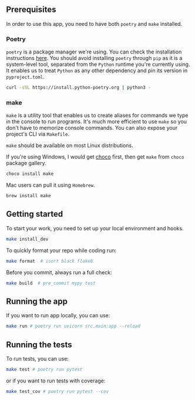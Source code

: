 ## Prerequisites

In order to use this app, you need to have both `poetry` and `make` installed.

### Poetry

`poetry` is a package manager we're using. You can check the installation instructions [here](https://python-poetry.org/docs/#installing-with-the-official-installer). You should avoid installing `poetry` through `pip` as it is a system-level tool, separated from the `Python` runtime you're currently using. It enables us to treat `Python` as any other dependency and pin its version in `pyproject.toml`.

```sh
curl -sSL https://install.python-poetry.org | python3 -
```

### make

`make` is a utility tool that enables us to create aliases for commands we type in the console to run programs. It's much more efficient to use `make` so you don't have to memorize console commands. You can also expose your project's CLI via `Makefile`.

`make` should be available on most Linux distributions.

If you're using Windows, I would get [choco](https://chocolatey.org/install) first, then get `make` from `choco` package gallery.

```sh
choco install make
```

Mac users can pull it using `Homebrew`.

```sh
brew install make
```

## Getting started

To start your work, you need to set up your local environment and hooks.

```sh
make install_dev
```

To quickly format your repo while coding run:

```sh
make format  # isort black flake8
```

Before you commit, always run a full check:

```sh
make build  # pre_commit mypy test
```

## Running the app

If you want to run app locally, you can use:

```sh
make run # poetry run uvicorn src.main:app --reload
```

## Running the tests
To run tests, you can use:
```sh
make test # poetry run pytest
```

or if you want to run tests with coverage:
```sh
make test_cov # poetry run pytest --cov
```
